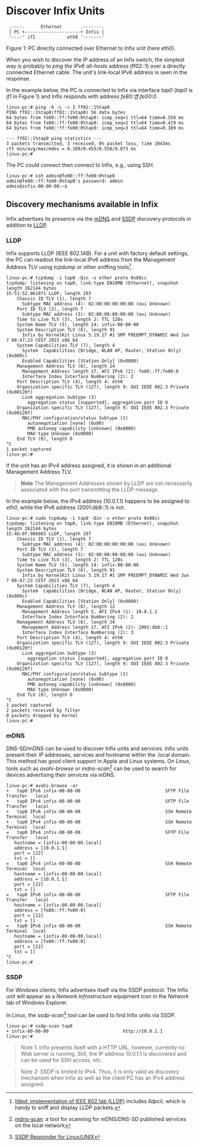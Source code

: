 Discover Infix Units
====================

```
 .----.      Ethernet       .-------.
 | PC +---------------------+ Infix |
 '----' if1            eth0 '-------'
```
Figure 1: PC directly connected over Ethernet to Infix unit (here eth0).


When you wish to discover the IP address of an Infix switch, the simplest
way is probably to *ping the IPv6 all-hosts* address (ff02::1) over a
directly connected Ethernet cable. The unit's link-local IPv6 address is
seen in the response.

In the example below, the PC is connected to Infix via interface *tap0*
(*tap0* is *if1* in Figure 1) and Infix responds with address
*fe80::ff:fe00:0*.

```
linux-pc:# ping -6 -L -c 3 ff02::1%tap0
PING ff02::1%tap0(ff02::1%tap0) 56 data bytes
64 bytes from fe80::ff:fe00:0%tap0: icmp_seq=1 ttl=64 time=0.558 ms
64 bytes from fe80::ff:fe00:0%tap0: icmp_seq=2 ttl=64 time=0.419 ms
64 bytes from fe80::ff:fe00:0%tap0: icmp_seq=3 ttl=64 time=0.389 ms

--- ff02::1%tap0 ping statistics ---
3 packets transmitted, 3 received, 0% packet loss, time 2043ms
rtt min/avg/max/mdev = 0.389/0.455/0.558/0.073 ms
linux-pc:# 
```

The PC could connect then connect to Infix, e.g., using SSH.

```
linux-pc:# ssh admin@fe80::ff:fe00:0%tap0
admin@fe80::ff:fe00:0%tap0's password: admin
admin@infix-00-00-00:~$ 
```

## Discovery mechanisms available in Infix

Infix advertises its presence via the [mDNS](#mdns) and [SSDP](#ssdp) discovery
protocols in addition to [LLDP](#lldp).

### LLDP

Infix supports LLDP (IEEE 802.1AB). For a unit with factory default
settings, the PC can readout the link-local IPv6 address from the
Management Address TLV using *tcpdump* or other sniffing tools[^1].
```
linux-pc:# tcpdump -i tap0 -Qin -v ether proto 0x88cc
tcpdump: listening on tap0, link-type EN10MB (Ethernet), snapshot length 262144 bytes
15:51:52.061071 LLDP, length 193
    Chassis ID TLV (1), length 7
      Subtype MAC address (4): 02:00:00:00:00:00 (oui Unknown)
    Port ID TLV (2), length 7
      Subtype MAC address (3): 02:00:00:00:00:00 (oui Unknown)
    Time to Live TLV (3), length 2: TTL 120s
    System Name TLV (5), length 14: infix-00-00-00
    System Description TLV (6), length 91
      Infix by KernelKit Linux 5.19.17 #1 SMP PREEMPT_DYNAMIC Wed Jun 7 08:47:23 CEST 2023 x86_64
    System Capabilities TLV (7), length 4
      System  Capabilities [Bridge, WLAN AP, Router, Station Only] (0x009c)
      Enabled Capabilities [Station Only] (0x0080)
    Management Address TLV (8), length 24
      Management Address length 17, AFI IPv6 (2): fe80::ff:fe00:0
      Interface Index Interface Numbering (2): 2
    Port Description TLV (4), length 4: eth0
    Organization specific TLV (127), length 9: OUI IEEE 802.3 Private (0x00120f)
      Link aggregation Subtype (3)
        aggregation status [supported], aggregation port ID 0
    Organization specific TLV (127), length 9: OUI IEEE 802.3 Private (0x00120f)
      MAC/PHY configuration/status Subtype (1)
        autonegotiation [none] (0x00)
        PMD autoneg capability [unknown] (0x8000)
        MAU type Unknown (0x0000)
    End TLV (0), length 0
^C
1 packet captured
linux-pc:# 
```

If the unit has an IPv4 address assigned, it is shown in an additional
Management Address TLV.

> **Note** The Management Addresses shown by LLDP are not
> necessarily associated with the port transmitting the LLDP message. 

In the example below, the IPv4 address (10.0.1.1) happens to be
assigned to *eth0*, while the IPv6 address (2001:db8::1) is not.

```
linux-pc:# sudo tcpdump -i tap0 -Qin -v ether proto 0x88cc
tcpdump: listening on tap0, link-type EN10MB (Ethernet), snapshot length 262144 bytes
15:46:07.908665 LLDP, length 207
    Chassis ID TLV (1), length 7
      Subtype MAC address (4): 02:00:00:00:00:00 (oui Unknown)
    Port ID TLV (2), length 7
      Subtype MAC address (3): 02:00:00:00:00:00 (oui Unknown)
    Time to Live TLV (3), length 2: TTL 120s
    System Name TLV (5), length 14: infix-00-00-00
    System Description TLV (6), length 91
      Infix by KernelKit Linux 5.19.17 #1 SMP PREEMPT_DYNAMIC Wed Jun 7 08:47:23 CEST 2023 x86_64
    System Capabilities TLV (7), length 4
      System  Capabilities [Bridge, WLAN AP, Router, Station Only] (0x009c)
      Enabled Capabilities [Station Only] (0x0080)
    Management Address TLV (8), length 12
      Management Address length 5, AFI IPv4 (1): 10.0.1.1
      Interface Index Interface Numbering (2): 2
    Management Address TLV (8), length 24
      Management Address length 17, AFI IPv6 (2): 2001:db8::1
      Interface Index Interface Numbering (2): 3
    Port Description TLV (4), length 4: eth0
    Organization specific TLV (127), length 9: OUI IEEE 802.3 Private (0x00120f)
      Link aggregation Subtype (3)
        aggregation status [supported], aggregation port ID 0
    Organization specific TLV (127), length 9: OUI IEEE 802.3 Private (0x00120f)
      MAC/PHY configuration/status Subtype (1)
        autonegotiation [none] (0x00)
        PMD autoneg capability [unknown] (0x8000)
        MAU type Unknown (0x0000)
    End TLV (0), length 0
^C
1 packet captured
2 packets received by filter
0 packets dropped by kernel
linux-pc:#
```

[^1]: [lldpd: implementation of IEEE 802.1ab
    (LLDP)](https://github.com/lldp/lldpd) includes *lldpcli*, which
    is handy to sniff and display LLDP packets.

### mDNS

DNS-SD/mDNS can be used to discover Infix units and services. Infix
units present their IP addresses, services and hostname within the
.local domain. This method has good client support in Apple and Linux
systems. On Linux, tools such as *avahi-browse* or *mdns-scan*[^2] can
be used to search for devices advertising their services via mDNS.

```
linux-pc:# avahi-browse -ar
+   tap0 IPv6 infix-00-00-00                                SFTP File Transfer   local
+   tap0 IPv4 infix-00-00-00                                SFTP File Transfer   local
+   tap0 IPv6 infix-00-00-00                                SSH Remote Terminal  local
+   tap0 IPv4 infix-00-00-00                                SSH Remote Terminal  local
=   tap0 IPv4 infix-00-00-00                                SFTP File Transfer   local
   hostname = [infix-00-00-00.local]
   address = [10.0.1.1]
   port = [22]
   txt = []
=   tap0 IPv4 infix-00-00-00                                SSH Remote Terminal  local
   hostname = [infix-00-00-00.local]
   address = [10.0.1.1]
   port = [22]
   txt = []
=   tap0 IPv6 infix-00-00-00                                SFTP File Transfer   local
   hostname = [infix-00-00-00.local]
   address = [fe80::ff:fe00:0]
   port = [22]
   txt = []
=   tap0 IPv6 infix-00-00-00                                SSH Remote Terminal  local
   hostname = [infix-00-00-00.local]
   address = [fe80::ff:fe00:0]
   port = [22]
   txt = []
^C
linux-pc:#
```
[^2]: [mdns-scan](http://0pointer.de/lennart/projects/mdns-scan/): a
    tool for scanning for mDNS/DNS-SD published services on the local
    network

### SSDP

For Windows clients, Infix advertises itself via the SSDP
protocol. The Infix unit will appear as a *Network Infrastructure* 
equipment icon in the *Network* tab of Windows Explorer.

In Linux, the *ssdp-scan*[^3] tool can be used to find Infix units via
SSDP.

```
linux-pc:# ssdp-scan tap0
+ infix-00-00-00                            http://10.0.1.1
linux-pc:# 
```

> Note 1: Infix presents itself with a HTTP URL, however, currently no
> Web server is running. Still, the IP address 10.0.1.1 is discovered
> and can be used for SSH access, etc.

> Note 2: SSDP is limited to IPv4. Thus, it is only valid as discovery
> mechanism when Infix as well as the client PC has an IPv4 address
> assigned.

[^3]: [SSDP Responder for
    Linux/UNIX](https://github.com/troglobit/ssdp-responder)
